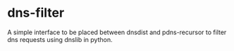 # dns-filter
A simple interface to be placed between dnsdist and pdns-recursor to filter dns requests using dnslib in python.
